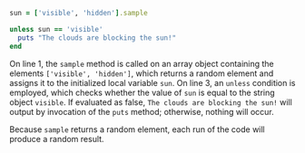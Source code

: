 ```Ruby
sun = ['visible', 'hidden'].sample

unless sun == 'visible'
  puts "The clouds are blocking the sun!"
end
```
On line 1, the `sample` method is called on an array object containing the elements `['visible', 'hidden']`, which returns a random element and assigns it to the initialized local variable `sun`. On line 3, an `unless` condition is employed, which checks whether the value of `sun` is equal to the string object `visible`. If evaluated as false, `The clouds are blocking the sun!` will output by invocation of the `puts` method; otherwise, nothing will occur.

Because `sample` returns a random element, each run of the code will produce a random result.
